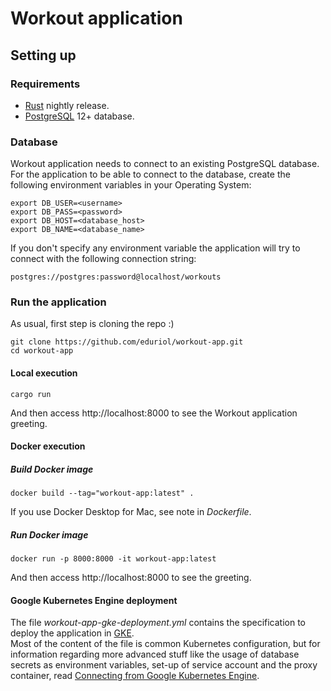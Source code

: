 # Workout application
## Setting up
### Requirements
- [Rust](https://www.rust-lang.org/tools/install) nightly release.
- [PostgreSQL](https://www.postgresql.org/) 12+ database.
### Database
Workout application needs to connect to an existing PostgreSQL database.  
For the application to be able to connect to the database, create the following environment variables in your Operating System:
```
export DB_USER=<username>
export DB_PASS=<password>
export DB_HOST=<database_host>
export DB_NAME=<database_name>
```
If you don't specify any environment variable the application will try to connect with the following connection string:
```
postgres://postgres:password@localhost/workouts
```
### Run the application
As usual, first step is cloning the repo :)
```
git clone https://github.com/eduriol/workout-app.git
cd workout-app
```
#### Local execution
```
cargo run
```
And then access http://localhost:8000 to see the Workout application greeting.
#### Docker execution
##### Build Docker image
```
docker build --tag="workout-app:latest" .
```
If you use Docker Desktop for Mac, see note in *Dockerfile*.
##### Run Docker image
```
docker run -p 8000:8000 -it workout-app:latest
```
And then access http://localhost:8000 to see the greeting.
#### Google Kubernetes Engine deployment
The file *workout-app-gke-deployment.yml* contains the specification to deploy the application in [GKE](https://cloud.google.com/kubernetes-engine).  
Most of the content of the file is common Kubernetes configuration, but for information regarding more advanced stuff like the usage of database secrets as environment variables, set-up of service account and the proxy container, read [Connecting from Google Kubernetes Engine](https://cloud.google.com/sql/docs/mysql/connect-kubernetes-engine). 